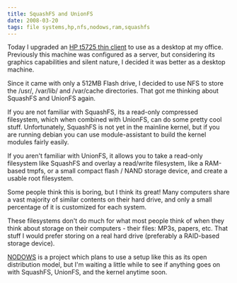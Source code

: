 ```yaml
---
title: SquashFS and UnionFS
date: 2008-03-20
tags: file systems,hp,nfs,nodows,ram,squashfs
---
```

Today I upgraded an <a href="http://www.docunext.com/wiki/hardware/hp/hp_t5725/">HP t5725 thin client</a> to use as a desktop at my office. Previously this machine was configured as a server, but considering its graphics capabilities and silent nature, I decided it was better as a desktop machine.

Since it came with only a 512MB Flash drive, I decided to use NFS to store the /usr/, /var/lib/ and /var/cache directories. That got me thinking about SquashFS and UnionFS again.

If you are not familiar with SquashFS, its a read-only compressed filesystem, which when combined with UnionFS, can do some pretty cool stuff. Unfortunately, SquashFS is not yet in the mainline kernel, but if you are running debian you can use module-assistant to build the kernel modules fairly easily.

If you aren't familiar with UnionFS, it allows you to take a read-only filesystem like SquashFS and overlay a read/write filesystem, like a RAM-based tmpfs, or a small compact flash / NAND storage device, and create a usable root filesystem.

Some people think this is boring, but I think its great! Many computers share a vast majority of similar contents on their hard drive, and only a small percentage of it is customized for each system.

These filesystems don't do much for what most people think of when they think about storage on their computers - their files: MP3s, papers, etc. That stuff I would prefer storing on a real hard drive (preferably a RAID-based storage device).

<a href="http://www.nodows.com/blog/">NODOWS</a> is a project which plans to use a setup like this as its open distribution model, but I'm waiting a little while to see if anything goes on with SquashFS, UnionFS, and the kernel anytime soon.

